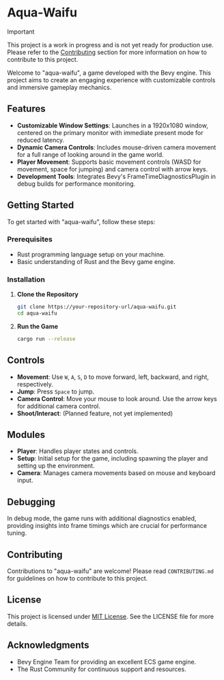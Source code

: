 # Aqua-Waifu 

> [!IMPORTANT]
> This project is a work in progress and is not yet ready for production use. Please refer to the [Contributing](#contributing) section for more information on how to contribute to this project.

Welcome to "aqua-waifu", a game developed with the Bevy engine. This project aims to create an engaging experience with customizable controls and immersive gameplay mechanics.

## Features

- **Customizable Window Settings**: Launches in a 1920x1080 window, centered on the primary monitor with immediate present mode for reduced latency.
- **Dynamic Camera Controls**: Includes mouse-driven camera movement for a full range of looking around in the game world.
- **Player Movement**: Supports basic movement controls (WASD for movement, space for jumping) and camera control with arrow keys.
- **Development Tools**: Integrates Bevy's FrameTimeDiagnosticsPlugin in debug builds for performance monitoring.

## Getting Started

To get started with "aqua-waifu", follow these steps:

### Prerequisites

- Rust programming language setup on your machine.
- Basic understanding of Rust and the Bevy game engine.

### Installation

1. **Clone the Repository**

   ```bash
   git clone https://your-repository-url/aqua-waifu.git
   cd aqua-waifu
   ```

2. **Run the Game**

   ```bash
   cargo run --release
   ```

## Controls

- **Movement**: Use `W`, `A`, `S`, `D` to move forward, left, backward, and right, respectively.
- **Jump**: Press `Space` to jump.
- **Camera Control**: Move your mouse to look around. Use the arrow keys for additional camera control.
- **Shoot/Interact**: (Planned feature, not yet implemented)

## Modules

- **Player**: Handles player states and controls.
- **Setup**: Initial setup for the game, including spawning the player and setting up the environment.
- **Camera**: Manages camera movements based on mouse and keyboard input.

## Debugging

In debug mode, the game runs with additional diagnostics enabled, providing insights into frame timings which are crucial for performance tuning.

## Contributing

Contributions to "aqua-waifu" are welcome! Please read `CONTRIBUTING.md` for guidelines on how to contribute to this project.

## License

This project is licensed under [MIT License](LICENSE). See the LICENSE file for more details.

## Acknowledgments

- Bevy Engine Team for providing an excellent ECS game engine.
- The Rust Community for continuous support and resources.
